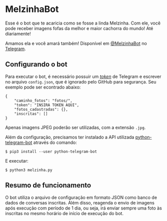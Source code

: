 # MelzinhaBot

Esse é o bot que te acaricia como se fosse a linda Melzinha. Com ele, você pode receber imagens fofas da melhor e maior cachorra do mundo! Até diariamente!

Amamos ela e você amará também! Disponível em [@MelzinhaBot](https://t.me/MelzinhaBot) no [Telegram](https://telegram.org/).


## Configurando o bot

Para executar o bot, é necessário possuir um [_token_](https://core.telegram.org/bots#generating-an-authorization-token) de Telegram e escrever no arquivo `config.json`, que é ignorado pelo GitHub para segurança. Seu exemplo pode ser econtrado abaixo:
```
{
    "caminho_fotos": "fotos/",
    "token": "INSIRA TOKEN AQUI",
    "fotos_cadastradas": {},
    "inscritas": []
}

```

Apenas imagens JPEG poderão ser utilizadas, com a extensão `.jpg`.

Além da configuração, precisamos ter instalado a API utilizada [python-telegram-bot](https://github.com/python-telegram-bot/python-telegram-bot) através do comando:
```
$ pip3 install --user python-telegram-bot
```

E executar:
```
$ python3 melzinha.py
```


## Resumo de funcionamento

O bot utiliza o arquivo de configuração em formato JSON como banco de dados de conversas inscritas. Além disso, reagenda o envio de imagens após execução com período de 1 dia, ou seja, irá enviar sempre uma foto às inscritas no mesmo horário de início de execução do bot.
